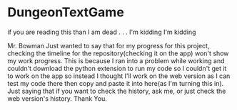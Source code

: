 # DungeonTextGame
if you are reading this than I am dead
.
.
.
I'm kidding I'm kidding

Mr. Bowman Just wanted to say that for my progress for this project, checking the timeline for the repository(checking it on the app) won't show my work progress.
This is because I ran into a problem while working and couldn't download the python extension to run my code so I couldn't get it to work on the app so instead I thought
I'll work on the web version as I can test my code there then copy and paste it into here(as I'm turning this in). Just saying that if you want to check the history, ask me, or just check the web version's history. Thank You.